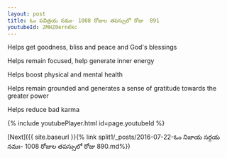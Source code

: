 ```yaml
---
layout: post
title: ఓం పవిత్రయ నమః- 1008 రోజుల తపస్సులో రోజు  891
youtubeId: 2MHZ0erndkc
---
```

 
 
Helps get goodness, bliss and peace and God's blessings
 
Helps remain focused, help generate inner energy 
 
Helps boost physical and mental health 
 
Helps remain grounded and generates a sense of gratitude towards the greater power 
 
Helps reduce bad karma
 
 
 
 


{% include youtubePlayer.html id=page.youtubeId %}
 
[Next]({{ site.baseurl }}{% link  split1/_posts/2016-07-22-ఓం నిజాయ సర్గయ నమః- 1008 రోజుల తపస్సులో రోజు  890.md%})
 

